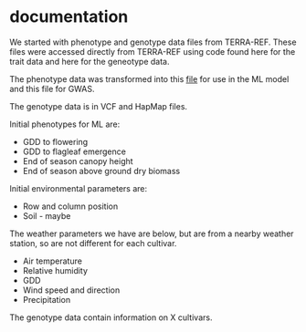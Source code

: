 # documentation

We started with phenotype and genotype data files from TERRA-REF. These files were accessed directly from TERRA-REF using code found here for the trait data and here for the geneotype data.

The phenotype data was transformed into this [file](https://docs.google.com/spreadsheets/d/1wxPZUNe6-2DxEYNpklahUOScweRmuiV9Vc0ax6JWFLY/edit#gid=1382556769) for use in the ML model and this file for GWAS. 

The genotype data is in VCF and HapMap files.

Initial phenotypes for ML are:
* GDD to flowering
* GDD to flagleaf emergence
* End of season canopy height
* End of season above ground dry biomass

Initial environmental parameters are:
* Row and column position
* Soil - maybe

The weather parameters we have are below, but are from a nearby weather station, so are not different for each cultivar.
* Air temperature
* Relative humidity
* GDD
* Wind speed and direction
* Precipitation

The genotype data contain information on X cultivars.
